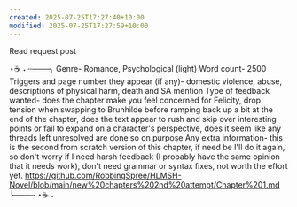 ```yaml
---
created: 2025-07-25T17:27:40+10:00
modified: 2025-07-25T17:27:59+10:00
---
```


Read request post

⋆☕️ ˖ ┄───╮
Genre- Romance, Psychological (light)
Word count- 2500
Triggers and page number they appear (if any)- domestic violence, abuse, descriptions of physical harm, death and SA mention
Type of feedback wanted- does the chapter make you feel concerned for Felicity, drop tension when swapping to Brunhilde before ramping back up a bit at the end of the chapter, does the text appear to rush and skip over interesting points or fail to expand on a character's perspective, does it seem like any threads left unresolved are done so on purpose
Any extra information- this is the second from scratch version of this chapter, if need be I'll do it again, so don't worry if I need harsh feedback (I probably have the same opinion that it needs work), don't need grammar or syntax fixes, not worth the effort yet.
https://github.com/RobbingSpree/HLMSH-Novel/blob/main/new%20chapters%202nd%20attempt/Chapter%201.md
╰───┄ ⋆☕️ ˖
